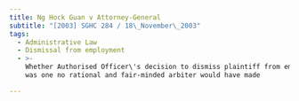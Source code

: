 ```yaml
---
title: Ng Hock Guan v Attorney-General
subtitle: "[2003] SGHC 284 / 18\_November\_2003"
tags:
  - Administrative Law
  - Dismissal from employment
  - >-
    Whether Authorised Officer\'s decision to dismiss plaintiff from employment
    was one no rational and fair-minded arbiter would have made

---
```


